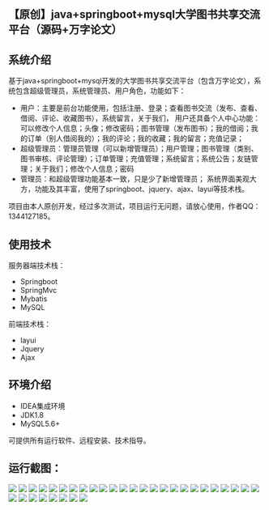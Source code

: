 ## 【原创】java+springboot+mysql大学图书共享交流平台（源码+万字论文）

## 系统介绍

基于java+springboot+mysql开发的大学图书共享交流平台（包含万字论文），系统包含超级管理员，系统管理员、用户角色，功能如下：
- 用户：主要是前台功能使用，包括注册、登录；查看图书交流（发布、查看、借阅、评论、收藏图书），系统留言，关于我们，
用户还具备个人中心功能：可以修改个人信息；头像；修改密码；图书管理（发布图书）；我的借阅；我的订单（别人借阅我的）；我的评论；我的收藏；我的留言；充值记录；
- 超级管理员：管理员管理（可以新增管理员）；用户管理；图书管理（类别、图书审核、评论管理）；订单管理；充值管理；系统留言；系统公告；友链管理；关于我们；修改个人信息；密码
- 管理员：和超级管理功能基本一致，只是少了新增管理员；
系统界面美观大方，功能及其丰富，使用了springboot、jquery、ajax、layui等技术栈。

项目由本人原创开发，经过多次测试，项目运行无问题，请放心使用，作者QQ：1344127185。

## 使用技术

服务器端技术栈：

- Springboot
- SpringMvc
- Mybatis
- MySQL

前端技术栈：

- layui
- Jquery
- Ajax

## 环境介绍

- IDEA集成环境
- JDK1.8
- MySQL5.6+

可提供所有运行软件、远程安装、技术指导。

## 运行截图：
![](https://github.com/itcoderyhl/BookSharing/blob/main/images/2.png)
![](https://github.com/itcoderyhl/BookSharing/blob/main/images/3.png)
![](https://github.com/itcoderyhl/BookSharing/blob/main/images/4.png)
![](https://github.com/itcoderyhl/BookSharing/blob/main/images/5.png)
![](https://github.com/itcoderyhl/BookSharing/blob/main/images/6.png)
![](https://github.com/itcoderyhl/BookSharing/blob/main/images/7.png)
![](https://github.com/itcoderyhl/BookSharing/blob/main/images/8.png)
![](https://github.com/itcoderyhl/BookSharing/blob/main/images/9.png)
![](https://github.com/itcoderyhl/BookSharing/blob/main/images/10.png)
![](https://github.com/itcoderyhl/BookSharing/blob/main/images/11.png)
![](https://github.com/itcoderyhl/BookSharing/blob/main/images/12.png)
![](https://github.com/itcoderyhl/BookSharing/blob/main/images/13.png)
![](https://github.com/itcoderyhl/BookSharing/blob/main/images/14.png)
![](https://github.com/itcoderyhl/BookSharing/blob/main/images/15.png)
![](https://github.com/itcoderyhl/BookSharing/blob/main/images/16.png)
![](https://github.com/itcoderyhl/BookSharing/blob/main/images/17.png)
![](https://github.com/itcoderyhl/BookSharing/blob/main/images/18.png)
![](https://github.com/itcoderyhl/BookSharing/blob/main/images/19.png)
![](https://github.com/itcoderyhl/BookSharing/blob/main/images/20.png)
![](https://github.com/itcoderyhl/BookSharing/blob/main/images/21.png)
![](https://github.com/itcoderyhl/BookSharing/blob/main/images/22.png)
![](https://github.com/itcoderyhl/BookSharing/blob/main/images/23.png)
![](https://github.com/itcoderyhl/BookSharing/blob/main/images/24.png)
![](https://github.com/itcoderyhl/BookSharing/blob/main/images/25.png)
![](https://github.com/itcoderyhl/BookSharing/blob/main/images/26.png)
![](https://github.com/itcoderyhl/BookSharing/blob/main/images/27.png)
![](https://github.com/itcoderyhl/BookSharing/blob/main/images/28.png)
![](https://github.com/itcoderyhl/BookSharing/blob/main/images/29.png)
![](https://github.com/itcoderyhl/BookSharing/blob/main/images/30.png)
![](https://github.com/itcoderyhl/BookSharing/blob/main/images/31.png)
![](https://github.com/itcoderyhl/BookSharing/blob/main/images/32.png)
![](https://github.com/itcoderyhl/BookSharing/blob/main/images/33.png)
![](https://github.com/itcoderyhl/BookSharing/blob/main/images/34.png)

